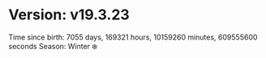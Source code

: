 # Version: v19.3.23
Time since birth: 7055 days, 169321 hours, 10159260 minutes, 609555600 seconds
Season: Winter ❄️
